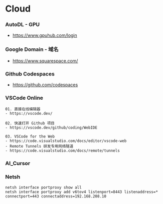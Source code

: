 # Cloud

### AutoDL - GPU

- https://www.gpuhub.com/login

### Google Domain - 域名

- https://www.squarespace.com/

### Github Codespaces

- https://github.com/codespaces

### VSCode Online

```
01. 直接在线编辑器
- https://vscode.dev/

02. 快速打开 Github 项目
- https://vscode.dev/github/coding/WebIDE

03. VSCode for the Web
- https://code.visualstudio.com/docs/editor/vscode-web
- Remote Tunnels 研发专用网络隧道
- https://code.visualstudio.com/docs/remote/tunnels
```

### AI_Cursor


### Netsh

```
netsh interface portproxy show all
netsh interface portproxy add v6tov4 listenport=8443 listenaddress=* connectport=443 connectaddress=192.168.208.10
```